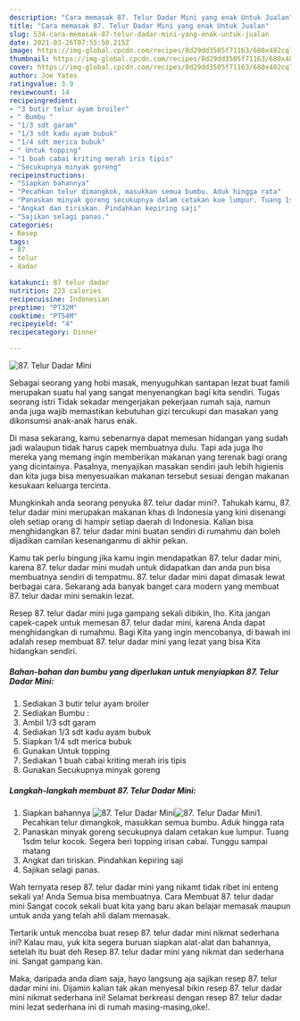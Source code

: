 ```yaml
---
description: "Cara memasak 87. Telur Dadar Mini yang enak Untuk Jualan"
title: "Cara memasak 87. Telur Dadar Mini yang enak Untuk Jualan"
slug: 534-cara-memasak-87-telur-dadar-mini-yang-enak-untuk-jualan
date: 2021-03-26T07:55:50.215Z
image: https://img-global.cpcdn.com/recipes/8d29dd3505f71163/680x482cq70/87-telur-dadar-mini-foto-resep-utama.jpg
thumbnail: https://img-global.cpcdn.com/recipes/8d29dd3505f71163/680x482cq70/87-telur-dadar-mini-foto-resep-utama.jpg
cover: https://img-global.cpcdn.com/recipes/8d29dd3505f71163/680x482cq70/87-telur-dadar-mini-foto-resep-utama.jpg
author: Joe Yates
ratingvalue: 3.9
reviewcount: 14
recipeingredient:
- "3 butir telur ayam broiler"
- " Bumbu "
- "1/3 sdt garam"
- "1/3 sdt kadu ayam bubuk"
- "1/4 sdt merica bubuk"
- " Untuk topping"
- "1 buah cabai kriting merah iris tipis"
- "Secukupnya minyak goreng"
recipeinstructions:
- "Siapkan bahannya"
- "Pecahkan telur dimangkok, masukkan semua bumbu. Aduk hingga rata"
- "Panaskan minyak goreng secukupnya dalam cetakan kue lumpur. Tuang 1sdm telur kocok. Segera beri topping irisan cabai. Tunggu sampai matang"
- "Angkat dan tiriskan. Pindahkan kepiring saji"
- "Sajikan selagi panas."
categories:
- Resep
tags:
- 87
- telur
- dadar

katakunci: 87 telur dadar 
nutrition: 223 calories
recipecuisine: Indonesian
preptime: "PT32M"
cooktime: "PT54M"
recipeyield: "4"
recipecategory: Dinner

---
```



![87. Telur Dadar Mini](https://img-global.cpcdn.com/recipes/8d29dd3505f71163/680x482cq70/87-telur-dadar-mini-foto-resep-utama.jpg)

Sebagai seorang yang hobi masak, menyuguhkan santapan lezat buat famili merupakan suatu hal yang sangat menyenangkan bagi kita sendiri. Tugas seorang istri Tidak sekadar mengerjakan pekerjaan rumah saja, namun anda juga wajib memastikan kebutuhan gizi tercukupi dan masakan yang dikonsumsi anak-anak harus enak.

Di masa  sekarang, kamu sebenarnya dapat memesan hidangan yang sudah jadi walaupun tidak harus capek membuatnya dulu. Tapi ada juga lho mereka yang memang ingin memberikan makanan yang terenak bagi orang yang dicintainya. Pasalnya, menyajikan masakan sendiri jauh lebih higienis dan kita juga bisa menyesuaikan makanan tersebut sesuai dengan makanan kesukaan keluarga tercinta. 



Mungkinkah anda seorang penyuka 87. telur dadar mini?. Tahukah kamu, 87. telur dadar mini merupakan makanan khas di Indonesia yang kini disenangi oleh setiap orang di hampir setiap daerah di Indonesia. Kalian bisa menghidangkan 87. telur dadar mini buatan sendiri di rumahmu dan boleh dijadikan camilan kesenanganmu di akhir pekan.

Kamu tak perlu bingung jika kamu ingin mendapatkan 87. telur dadar mini, karena 87. telur dadar mini mudah untuk didapatkan dan anda pun bisa membuatnya sendiri di tempatmu. 87. telur dadar mini dapat dimasak lewat berbagai cara. Sekarang ada banyak banget cara modern yang membuat 87. telur dadar mini semakin lezat.

Resep 87. telur dadar mini juga gampang sekali dibikin, lho. Kita jangan capek-capek untuk memesan 87. telur dadar mini, karena Anda dapat menghidangkan di rumahmu. Bagi Kita yang ingin mencobanya, di bawah ini adalah resep membuat 87. telur dadar mini yang lezat yang bisa Kita hidangkan sendiri.

<!--inarticleads1-->

##### Bahan-bahan dan bumbu yang diperlukan untuk menyiapkan 87. Telur Dadar Mini:

1. Sediakan 3 butir telur ayam broiler
1. Sediakan  Bumbu :
1. Ambil 1/3 sdt garam
1. Sediakan 1/3 sdt kadu ayam bubuk
1. Siapkan 1/4 sdt merica bubuk
1. Gunakan  Untuk topping
1. Sediakan 1 buah cabai kriting merah iris tipis
1. Gunakan Secukupnya minyak goreng




<!--inarticleads2-->

##### Langkah-langkah membuat 87. Telur Dadar Mini:

1. Siapkan bahannya
<img src="https://img-global.cpcdn.com/steps/dd9dcc150702db73/160x128cq70/87-telur-dadar-mini-langkah-memasak-1-foto.jpg" alt="87. Telur Dadar Mini"><img src="https://img-global.cpcdn.com/steps/e37c56e3f149955f/160x128cq70/87-telur-dadar-mini-langkah-memasak-1-foto.jpg" alt="87. Telur Dadar Mini">1. Pecahkan telur dimangkok, masukkan semua bumbu. Aduk hingga rata
1. Panaskan minyak goreng secukupnya dalam cetakan kue lumpur. Tuang 1sdm telur kocok. Segera beri topping irisan cabai. Tunggu sampai matang
1. Angkat dan tiriskan. Pindahkan kepiring saji
1. Sajikan selagi panas.




Wah ternyata resep 87. telur dadar mini yang nikamt tidak ribet ini enteng sekali ya! Anda Semua bisa membuatnya. Cara Membuat 87. telur dadar mini Sangat cocok sekali buat kita yang baru akan belajar memasak maupun untuk anda yang telah ahli dalam memasak.

Tertarik untuk mencoba buat resep 87. telur dadar mini nikmat sederhana ini? Kalau mau, yuk kita segera buruan siapkan alat-alat dan bahannya, setelah itu buat deh Resep 87. telur dadar mini yang nikmat dan sederhana ini. Sangat gampang kan. 

Maka, daripada anda diam saja, hayo langsung aja sajikan resep 87. telur dadar mini ini. Dijamin kalian tak akan menyesal bikin resep 87. telur dadar mini nikmat sederhana ini! Selamat berkreasi dengan resep 87. telur dadar mini lezat sederhana ini di rumah masing-masing,oke!.

